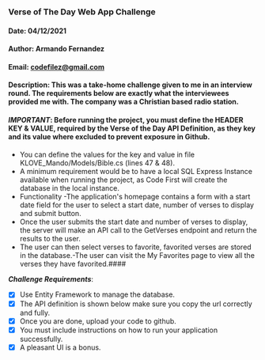 ### Verse of The Day Web App Challenge ###
#### Date: 04/12/2021 ####
#### Author: Armando Fernandez #### 
#### Email: codefilez@gmail.com ####
#### Description: This was a take-home challenge given to me in an interview round. The requirements below are exactly what the interviewees provided me with. The company was a Christian based radio station.
#### ***IMPORTANT***: Before running the project, you must define the HEADER KEY & VALUE, required by the Verse of the Day API Definition, as they key and its value where excluded to prevent exposure in Github. ####
####
- You can define the values for the key and value in file KLOVE_Mando/Models/Bible.cs (lines 47 & 48).
- A minimum requirement would be to have a local SQL Express Instance available when running the project, as Code First will create the database in the local instance.
- Functionality -The application's homepage contains a form with a start date field for the user to select a start date, number of verses to display and submit button.
- Once the user submits the start date and number of verses to display, the server will make an API call to the GetVerses endpoint and return the results to the user.
- The user can then select verses to favorite, favorited verses are stored in the database.-The user can visit the My Favorites page to view all the verses they have favorited.####

***Challenge Requirements***: 
- [x] Use Entity Framework to manage the database.
- [x] The API definition is shown below make sure you copy the url correctly and fully.
- [x] Once you are done, upload your code to github. 
- [x] You must include instructions on how to run your application successfully.
- [x] A pleasant UI is a bonus.

